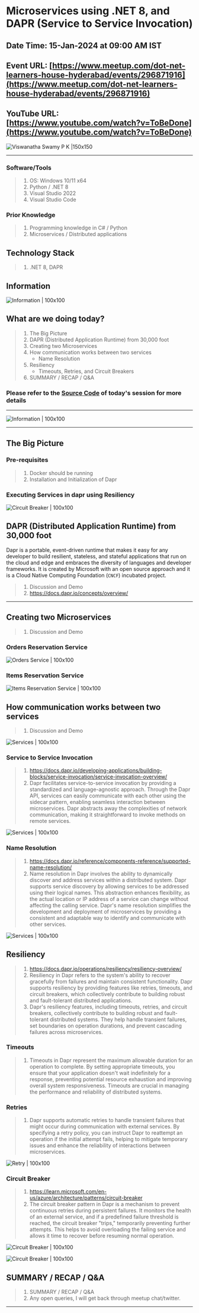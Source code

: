 # Microservices using .NET 8, and DAPR (Service to Service Invocation)

## Date Time: 15-Jan-2024 at 09:00 AM IST

## Event URL: [https://www.meetup.com/dot-net-learners-house-hyderabad/events/296871916](https://www.meetup.com/dot-net-learners-house-hyderabad/events/296871916)

## YouTube URL: [https://www.youtube.com/watch?v=ToBeDone](https://www.youtube.com/watch?v=ToBeDone)

![Viswanatha Swamy P K |150x150](./Documentation/Images/ViswanathaSwamyPK.PNG)

---

### Software/Tools

> 1. OS: Windows 10/11 x64
> 1. Python / .NET 8
> 1. Visual Studio 2022
> 1. Visual Studio Code

### Prior Knowledge

> 1. Programming knowledge in C# / Python
> 1. Microservices / Distributed applications

## Technology Stack

> 1. .NET 8, DAPR

## Information

![Information | 100x100](../Documentation/Images/Information.PNG)

## What are we doing today?

> 1. The Big Picture
> 1. DAPR (Distributed Application Runtime) from 30,000 foot
> 1. Creating two Microservices
> 1. How communication works between two services
>    - Name Resolution
> 1. Resiliency
>    - Timeouts, Retries, and Circuit Breakers
> 1. SUMMARY / RECAP / Q&A

### Please refer to the [**Source Code**](https://github.com/ViswanathaSwamy-PK-TechSkillz-Academy/learn-dapr) of today's session for more details

---

![Information | 100x100](../Documentation/Images/SeatBelt.PNG)

---

## The Big Picture

### Pre-requisites

> 1. Docker should be running
> 1. Installation and Initialization of Dapr

### Executing Services in dapr using Resiliency

![Circuit Breaker | 100x100](./Documentation/Images/SessionFirstLook.PNG)

## DAPR (Distributed Application Runtime) from 30,000 foot

Dapr is a portable, event-driven runtime that makes it easy for any developer to build resilient, stateless, and stateful applications that run on the cloud and edge and embraces the diversity of languages and developer frameworks. It is created by Microsoft with an open source approach and it is a Cloud Native Computing Foundation (`CNCF`) incubated project.

> 1. Discussion and Demo
> 1. <https://docs.dapr.io/concepts/overview/>

---

## Creating two Microservices

> 1. Discussion and Demo

### Orders Reservation Service

![Orders Service | 100x100](./Documentation/Images/OrdersService.PNG)

### Items Reservation Service

![Items Reservation Service | 100x100](./Documentation/Images/ItemsReservationService.PNG)

## How communication works between two services

> 1. Discussion and Demo

![Services | 100x100](./Documentation/Images/DAPR_Dashboard_Services.PNG)

### Service to Service Invocation

> 1. <https://docs.dapr.io/developing-applications/building-blocks/service-invocation/service-invocation-overview/>
> 1. Dapr facilitates service-to-service invocation by providing a standardized and language-agnostic approach. Through the Dapr API, services can easily communicate with each other using the sidecar pattern, enabling seamless interaction between microservices. Dapr abstracts away the complexities of network communication, making it straightforward to invoke methods on remote services.

![Services | 100x100](./Documentation/Images/DAPR_Dashboard_Services_2.PNG)

### Name Resolution

> 1. <https://docs.dapr.io/reference/components-reference/supported-name-resolution/>
> 1. Name resolution in Dapr involves the ability to dynamically discover and address services within a distributed system. Dapr supports service discovery by allowing services to be addressed using their logical names. This abstraction enhances flexibility, as the actual location or IP address of a service can change without affecting the calling service. Dapr's name resolution simplifies the development and deployment of microservices by providing a consistent and adaptable way to identify and communicate with other services.

![Services | 100x100](./Documentation/Images/DAPR_Dashboard_Services_1.PNG)

## Resiliency

> 1. <https://docs.dapr.io/operations/resiliency/resiliency-overview/>
> 1. Resiliency in Dapr refers to the system's ability to recover gracefully from failures and maintain consistent functionality. Dapr supports resiliency by providing features like retries, timeouts, and circuit breakers, which collectively contribute to building robust and fault-tolerant distributed applications.
> 1. Dapr's resiliency features, including timeouts, retries, and circuit breakers, collectively contribute to building robust and fault-tolerant distributed systems. They help handle transient failures, set boundaries on operation durations, and prevent cascading failures across microservices.

### Timeouts

> 1. Timeouts in Dapr represent the maximum allowable duration for an operation to complete. By setting appropriate timeouts, you ensure that your application doesn't wait indefinitely for a response, preventing potential resource exhaustion and improving overall system responsiveness. Timeouts are crucial in managing the performance and reliability of distributed systems.

### Retries

> 1. Dapr supports automatic retries to handle transient failures that might occur during communication with external services. By specifying a retry policy, you can instruct Dapr to reattempt an operation if the initial attempt fails, helping to mitigate temporary issues and enhance the reliability of interactions between microservices.

![Retry | 100x100](./Documentation/Images/DAPR_Retry.PNG)

### Circuit Breaker

> 1. <https://learn.microsoft.com/en-us/azure/architecture/patterns/circuit-breaker>
> 1. The circuit breaker pattern in Dapr is a mechanism to prevent continuous retries during persistent failures. It monitors the health of an external service, and if a predefined failure threshold is reached, the circuit breaker "trips," temporarily preventing further attempts. This helps to avoid overloading the failing service and allows it time to recover before resuming normal operation.

![Circuit Breaker | 100x100](./Documentation/Images/SessionFirstLook.PNG)

![Circuit Breaker | 100x100](./Documentation/Images/DAPR_Circuit_Breaker.PNG)

## SUMMARY / RECAP / Q&A

> 1. SUMMARY / RECAP / Q&A
> 2. Any open queries, I will get back through meetup chat/twitter.

---
